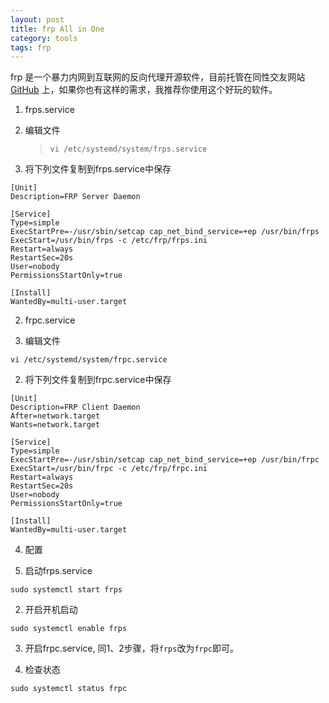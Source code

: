 ```yaml
---
layout: post
title: frp All in One
category: tools
tags: frp 
---
```

frp 是一个暴力内网到互联网的反向代理开源软件，目前托管在同性交友网站 [GitHub](https://github.com/fatedier/frp) 上，如果你也有这样的需求，我推荐你使用这个好玩的软件。

1. frps.service

1. 编辑文件

   > ``` shell
   > vi /etc/systemd/system/frps.service
   > ```

1. 将下列文件复制到frps.service中保存

```shell
[Unit]
Description=FRP Server Daemon

[Service]
Type=simple
ExecStartPre=-/usr/sbin/setcap cap_net_bind_service=+ep /usr/bin/frps
ExecStart=/usr/bin/frps -c /etc/frp/frps.ini
Restart=always
RestartSec=20s
User=nobody
PermissionsStartOnly=true

[Install]
WantedBy=multi-user.target

```

2. frpc.service

3. 编辑文件

```shell
vi /etc/systemd/system/frpc.service
```

2. 将下列文件复制到frpc.service中保存

```shell
[Unit]
Description=FRP Client Daemon
After=network.target
Wants=network.target

[Service]
Type=simple
ExecStartPre=-/usr/sbin/setcap cap_net_bind_service=+ep /usr/bin/frpc
ExecStart=/usr/bin/frpc -c /etc/frp/frpc.ini
Restart=always
RestartSec=20s
User=nobody
PermissionsStartOnly=true

[Install]
WantedBy=multi-user.target

```

4. 配置

5. 启动frps.service

```shell
sudo systemctl start frps
```

2. 开启开机启动

```shell
sudo systemctl enable frps
```

3. 开启frpc.service, 同1、2步骤，将`frps`改为`frpc`即可。

4. 检查状态

```shell
sudo systemctl status frpc
```



